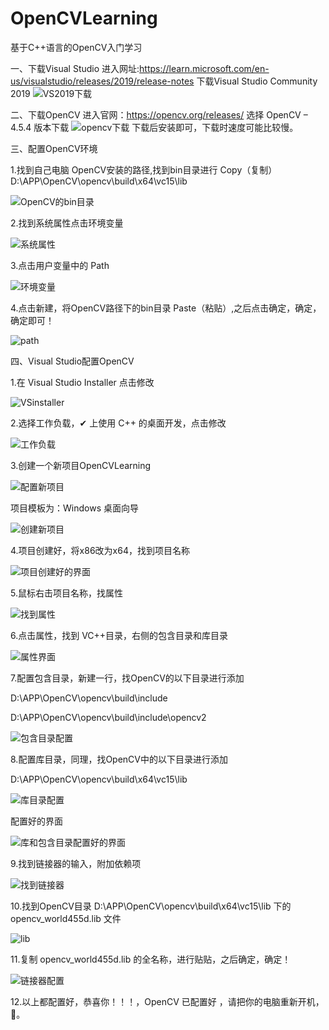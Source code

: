 # OpenCVLearning
基于C++语言的OpenCV入门学习


一、下载Visual Studio
进入网址:https://learn.microsoft.com/en-us/visualstudio/releases/2019/release-notes
下载Visual Studio Community 2019
![VS2019下载](https://user-images.githubusercontent.com/99727314/206912007-b710db93-6090-4ce0-9403-8685f28bcab8.png)

二、下载OpenCV
进入官网：https://opencv.org/releases/
选择 OpenCV – 4.5.4 版本下载
![opencv下载](https://user-images.githubusercontent.com/99727314/206912221-10f56325-744b-4b23-ace4-addab5dd56bd.png)
下载后安装即可，下载时速度可能比较慢。

三、配置OpenCV环境

1.找到自己电脑 OpenCV安装的路径,找到bin目录进行 Copy（复制）D:\APP\OpenCV\opencv\build\x64\vc15\lib

![OpenCV的bin目录](https://user-images.githubusercontent.com/99727314/206951488-c0b3ca46-9eba-49dc-9cce-55901ab56d98.png)


2.找到系统属性点击环境变量

![系统属性](https://user-images.githubusercontent.com/99727314/206912887-ffa32da4-fa02-4ff2-9094-0e7627c0bdfd.png)

3.点击用户变量中的 Path

![环境变量](https://user-images.githubusercontent.com/99727314/206913061-95c120fd-80df-4052-9e51-61e907c195df.png)

4.点击新建，将OpenCV路径下的bin目录 Paste（粘贴）,之后点击确定，确定，确定即可！

![path](https://user-images.githubusercontent.com/99727314/206951555-760e1b22-3be3-43b4-af66-79ff6895bcde.png)


四、Visual Studio配置OpenCV

1.在 Visual Studio Installer 点击修改

![VSinstaller](https://user-images.githubusercontent.com/99727314/206946341-8abc8009-b694-46d2-9ab6-7f96b3a30916.png)


2.选择工作负载，✔ 上使用 C++ 的桌面开发，点击修改

![工作负载](https://user-images.githubusercontent.com/99727314/206946377-37240b1a-e980-4abc-bef9-8c9991985cd1.png)

3.创建一个新项目OpenCVLearning

![配置新项目](https://user-images.githubusercontent.com/99727314/206946528-ea914d27-47cd-45f9-8df7-a09391c7a0b5.png)


项目模板为：Windows 桌面向导

![创建新项目](https://user-images.githubusercontent.com/99727314/206946512-5637039c-d219-4080-9b13-10e878b7dd19.png)

4.项目创建好，将x86改为x64，找到项目名称

![项目创建好的界面](https://user-images.githubusercontent.com/99727314/206946619-d7464194-d753-4063-b9cc-01967ebd213f.png)

5.鼠标右击项目名称，找属性

![找到属性](https://user-images.githubusercontent.com/99727314/206949655-9be63826-e252-495f-98c8-ec8c8f6ce984.png)

6.点击属性，找到 VC++目录，右侧的包含目录和库目录

![属性界面](https://user-images.githubusercontent.com/99727314/206949780-7001c5c2-f518-43e0-ba7f-453370a92d69.png)

7.配置包含目录，新建一行，找OpenCV的以下目录进行添加

D:\APP\OpenCV\opencv\build\include

D:\APP\OpenCV\opencv\build\include\opencv2

![包含目录配置](https://user-images.githubusercontent.com/99727314/206950203-298b0527-70f0-4e59-b448-99346be35450.png)

8.配置库目录，同理，找OpenCV中的以下目录进行添加

D:\APP\OpenCV\opencv\build\x64\vc15\lib

![库目录配置](https://user-images.githubusercontent.com/99727314/206950553-26dd3cfc-0b59-4e9b-9f90-aaadad7ff9ce.png)

配置好的界面

![库和包含目录配置好的界面](https://user-images.githubusercontent.com/99727314/206950607-5f73dd1a-1e32-48a1-9df1-00436a98afd7.png)

9.找到链接器的输入，附加依赖项

![找到链接器](https://user-images.githubusercontent.com/99727314/206952178-9517dcff-927b-487f-a205-6ee849a99df9.png)


10.找到OpenCV目录 D:\APP\OpenCV\opencv\build\x64\vc15\lib 下的 opencv_world455d.lib 文件

![lib](https://user-images.githubusercontent.com/99727314/206950948-b1f2c6d0-799e-4ee9-9e36-8e099ee3184c.png)

11.复制 opencv_world455d.lib 的全名称，进行贴贴，之后确定，确定！

![链接器配置](https://user-images.githubusercontent.com/99727314/206951247-c0780172-4fb7-4d3f-946f-9749d1457def.png)

12.以上都配置好，恭喜你！！！，OpenCV 已配置好 ，请把你的电脑重新开机，🙂。



